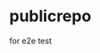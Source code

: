 # publicrepo
for e2e test































































































































































































































































































































































































































































































































































































































































































































































































































































































































































































































































































































































































































































































































































































































































































































































































































































































































































































































































































































































































































































































































































































































































































































































































































































